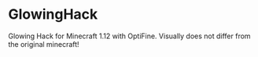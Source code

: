 # GlowingHack
Glowing Hack for Minecraft 1.12 with OptiFine. Visually does not differ from the original minecraft!
